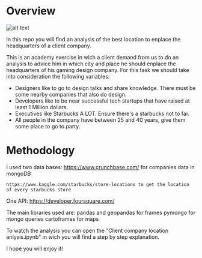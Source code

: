 # Overview

![alt text](https://i.dlpng.com/static/png/6665186_preview.png "Gaming")

In this repo you will find an analysis of the best location to enplace the headquarters of a client company.

This is an academy exercise in wich a client demand from us to do an analysis to advice him in which city and place he should enplace the headquarters of his gaming design company. For this task we should take into consideration the following variables:

- Designers like to go to design talks and share knowledge. There must be some nearby companies that also do design.
- Developers like to be near successful tech startups that have raised at least 1 Million dollars.
- Executives like Starbucks A LOT. Ensure there's a starbucks not to far.
- All people in the company have between 25 and 40 years, give them some place to go to party.


# Methodology

I used two data bases:
    https://www.crunchbase.com/ for companies data in mongoDB

    https://www.kaggle.com/starbucks/store-locations to get the location of every starbucks store

One API:
    https://developer.foursquare.com/

The main libraries used are:
    pandas and geopandas for frames
    pymongo for mongo queries
    cartoframes for maps

To watch the analysis you can open the "Client company location anlysis.ipynb" in wich you will find a step by step explanation.

I hope you will enjoy it!
